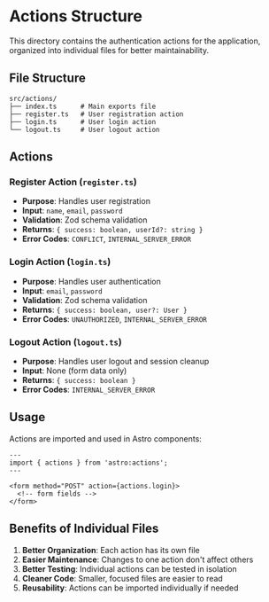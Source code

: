 # Actions Structure

This directory contains the authentication actions for the application, organized into individual files for better maintainability.

## File Structure

```
src/actions/
├── index.ts      # Main exports file
├── register.ts   # User registration action
├── login.ts      # User login action
└── logout.ts     # User logout action
```

## Actions

### Register Action (`register.ts`)
- **Purpose**: Handles user registration
- **Input**: `name`, `email`, `password`
- **Validation**: Zod schema validation
- **Returns**: `{ success: boolean, userId?: string }`
- **Error Codes**: `CONFLICT`, `INTERNAL_SERVER_ERROR`

### Login Action (`login.ts`)
- **Purpose**: Handles user authentication
- **Input**: `email`, `password`
- **Validation**: Zod schema validation
- **Returns**: `{ success: boolean, user?: User }`
- **Error Codes**: `UNAUTHORIZED`, `INTERNAL_SERVER_ERROR`

### Logout Action (`logout.ts`)
- **Purpose**: Handles user logout and session cleanup
- **Input**: None (form data only)
- **Returns**: `{ success: boolean }`
- **Error Codes**: `INTERNAL_SERVER_ERROR`

## Usage

Actions are imported and used in Astro components:

```astro
---
import { actions } from 'astro:actions';
---

<form method="POST" action={actions.login}>
  <!-- form fields -->
</form>
```

## Benefits of Individual Files

1. **Better Organization**: Each action has its own file
2. **Easier Maintenance**: Changes to one action don't affect others
3. **Better Testing**: Individual actions can be tested in isolation
4. **Cleaner Code**: Smaller, focused files are easier to read
5. **Reusability**: Actions can be imported individually if needed

